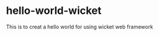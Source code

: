 hello-world-wicket
==================
This is to creat a hello world for using wicket web framework
